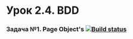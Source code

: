 # Урок 2.4. BDD

### Задача №1. Page Object's [![Build status](https://ci.appveyor.com/api/projects/status/qhgm1hgv7mn0ljke?svg=true)](https://ci.appveyor.com/project/kuroifreya/l2-4-task1-page-objects)
